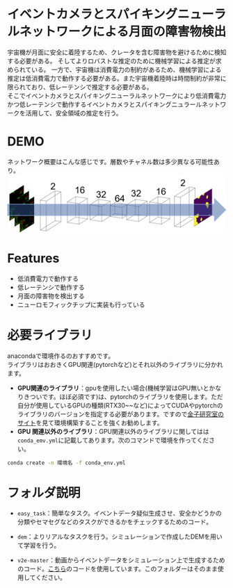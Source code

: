 
# イベントカメラとスパイキングニューラルネットワークによる月面の障害物検出

宇宙機が月面に安全に着陸するため、クレータを含む障害物を避けるために検知する必要がある。 
そしてよりロバストな推定のために機械学習による推定が求められている。
一方で、宇宙機は消費電力の制約があるため、機械学習による推定は低消費電力で動作する必要がある。また宇宙機着陸時は時間制約が非常に限られており、低レーテンシで推定する必要がある。  
そこでイベントカメラとスパイキングニューラルネットワークにより低消費電力かつ低レーテンシで動作するイベントカメラとスパイキングニュラールネットワークを活用して、安全領域の推定を行う。

# DEMO

ネットワーク概要はこんな感じです。層数やチャネル数は多少異なる可能性あり。
![ネットワーク概要](trash/snn.png)

# Features

- 低消費電力で動作する
- 低レーテンシで動作する 
- 月面の障害物を検出する
- ニューロモフィックチップに実装も行っている

# 必要ライブラリ
anacondaで環境作るのおすすめです。  
ライブラリはおおきくGPU関連(pytorchなど)とそれ以外のライブラリに分かれます。  
*  **GPU関連のライブラリ**：gpuを使用したい場合(機械学習はGPU無いとかなりきついです。ほぼ必須です)は、pytorchのライブラリを使用します。ただ自分が使用しているGPUの種類(RTX30~~など)によってCUDAやpytorchのライブラリのバージョンを指定する必要があります。ですので[金子研究室のサイト](https://www.kkaneko.jp/tools/wsl/wsl_tensorflow2.html)を見て環境構築することを強くお勧めします。
* **GPU 関連以外のライブラリ**：GPU関連以外のライブラリに関してはは`conda_emv.yml`に記載してあります。次のコマンドで環境を作ってください。
```bash
conda create -n 環境名 -f conda_env.yml
```


# フォルダ説明  
-  `easy_task`：簡単なタスク。イベントデータ疑似生成させ、安全かどうかの分類やセマセグなどのタスクができるかをチェックするためのコード。
- `dem`：よりリアルなタスクを行う。シミュレーションで作成したDEMを用いて学習を行う。

-  `v2e-master`：動画からイベントデータをシミュレーション上で生成するためのコード。[こちら](https://github.com/SensorsINI/v2e)のコードを使用しています。このフォルダーはそのまま使用してください。

